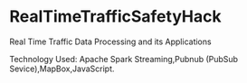 # RealTimeTrafficSafetyHack
Real Time Traffic Data Processing and its Applications

Technology Used: Apache Spark Streaming,Pubnub (PubSub Sevice),MapBox,JavaScript.
